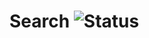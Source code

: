 # Search ![Status](https://github.com/repla-app/Search.replaplugin/actions/workflows/ci.yml/badge.svg)
